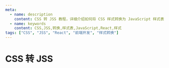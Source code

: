 ```yaml
---
meta:
  - name: description
    content: CSS 转 JSS 教程，详细介绍如何将 CSS 样式转换为 JavaScript 样式表格式
  - name: keywords
    content: CSS,JSS,转换,样式表,JavaScript,React,样式
tags: ["CSS", "JSS", "React", "前端开发", "样式转换"]
---
```


# CSS 转 JSS


<css-to-jss />

